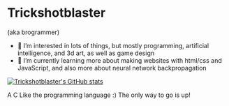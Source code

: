 <h1>Trickshotblaster</h1>

(aka brogrammer)
<br>

- 👀 I’m interested in lots of things, but mostly programming, artificial intelligence, and 3d art, as well as game design
- 🌱 I’m currently learning more about making websites with html/css and JavaScript, and also more about neural network backpropagation

[![Trickshotblaster's GitHub stats](https://github-readme-stats.vercel.app/api?username=Trickshotblaster&show_icons=true&theme=radical)](https://github.com/anuraghazra/github-readme-stats)

A C Like the programming language :)
The only way to go is up!
<!---
Trickshotblaster/Trickshotblaster is a ✨ special ✨ repository because its `README.md` (this file) appears on your GitHub profile.
You can click the Preview link to take a look at your changes.
--->
